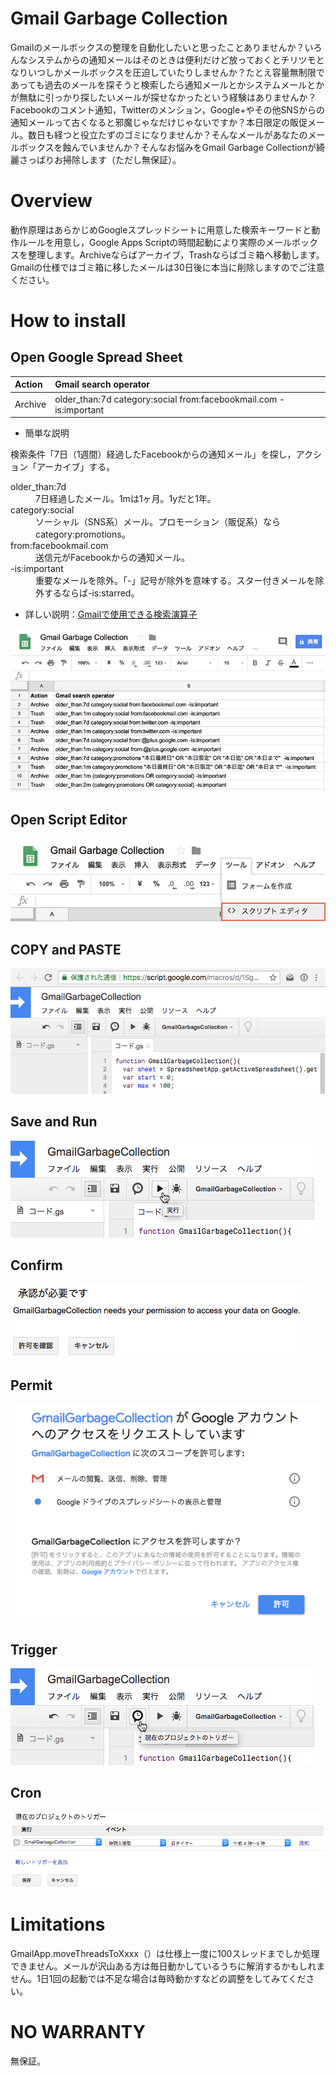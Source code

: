 # Gmail Garbage Collection

Gmailのメールボックスの整理を自動化したいと思ったことありませんか？いろんなシステムからの通知メールはそのときは便利だけど放っておくとチリツモとなりいつしかメールボックスを圧迫していたりしませんか？たとえ容量無制限であっても過去のメールを探そうと検索したら通知メールとかシステムメールとかが無駄に引っかり探したいメールが探せなかったという経験はありませんか？Facebookのコメント通知，Twitterのメンション，Google+やその他SNSからの通知メールって古くなると邪魔じゃなだけじゃないですか？本日限定の販促メール。数日も経つと役立たずのゴミになりませんか？そんなメールがあなたのメールボックスを蝕んでいませんか？そんなお悩みをGmail Garbage Collectionが綺麗さっぱりお掃除します（ただし無保証）。

# Overview

動作原理はあらかじめGoogleスプレッドシートに用意した検索キーワードと動作ルールを用意し，Google Apps Scriptの時間起動により実際のメールボックスを整理します。Archiveならばアーカイブ，Trashならばゴミ箱へ移動します。Gmailの仕様ではゴミ箱に移したメールは30日後に本当に削除しますのでご注意ください。

# How to install

## Open Google Spread Sheet 

| Action  | Gmail search operator                                              |
|:--------|:-------------------------------------------------------------------|
| Archive | older_than:7d category:social from:facebookmail.com -is:important |

- 簡単な説明

検索条件「7日（1週間）経過したFacebookからの通知メール」を探し，アクション「アーカイブ」する。
<dl>
  <dt>older_than:7d</dt>
  <dd>7日経過したメール。1mは1ヶ月。1yだと1年。

  <dt>category:social</dt>
  <dd>ソーシャル（SNS系）メール。プロモーション（販促系）ならcategory:promotions。

  <dt>from:facebookmail.com</dt>
  <dd>送信元がFacebookからの通知メール。

  <dt>-is:important</dt>
  <dd>重要なメールを除外。「-」記号が除外を意味する。スター付きメールを除外するならば-is:starred。</dd>
</dl>
  
- 詳しい説明：[Gmailで使用できる検索演算子](https://support.google.com/mail/answer/7190?hl=ja)

![Open Google Spread Sheet ](img/GGC-sheet.png)

## Open Script Editor

![Open Script Editor](img/GGC-scripteditor.png)

## COPY and PASTE

![COPY & PASTE](img/GGC-paste.png)

## Save and Run

![Save](img/GGC-run.png)

## Confirm

![Confirm](img/GGC-confirm.png)

## Permit

![Permit](img/GGC-permit.png)

## Trigger

![Trigger](img/GGC-trigger.png)

## Cron

![Cron](img/GGC-cron.png)

# Limitations

GmailApp.moveThreadsToXxxx（）は仕様上一度に100スレッドまでしか処理できません。メールが沢山ある方は毎日動かしているうちに解消するかもしれません。1日1回の起動では不足な場合は毎時動かすなどの調整をしてみてください。

# NO WARRANTY

無保証。

